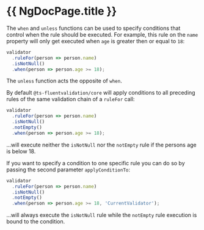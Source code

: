 # {{ NgDocPage.title }}

The `when` and `unless` functions can be used to specify conditions that control when the rule should be executed. For example, this rule on the `name` property will only get executed when `age` is greater then or equal to `18`:

```typescript
validator
  .ruleFor(person => person.name)
  .isNotNull()
  .when(person => person.age >= 18);
```

The `unless` function acts the opposite of `when`.

By default `@ts-fluentvalidation/core` will apply conditions to all preceding rules of the same validation chain of a `ruleFor` call:

```typescript
validator
  .ruleFor(person => person.name)
  .isNotNull()
  .notEmpty()
  .when(person => person.age >= 18);
```

...will execute neither the `isNotNull` nor the `notEmpty` rule if the persons age is below 18.

If you want to specify a condition to one specific rule you can do so by passing the second parameter `applyConditionTo`:

```typescript
validator
  .ruleFor(person => person.name)
  .isNotNull()
  .notEmpty()
  .when(person => person.age >= 18, 'CurrentValidator');
```

...will always execute the `isNotNull` rule while the `notEmpty` rule execution is bound to the condition.
